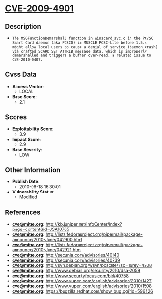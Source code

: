 
# [CVE-2009-4901](http://kb.juniper.net/InfoCenter/index?page=content&id=JSA10705)

## Description

- `The MSGFunctionDemarshall function in winscard_svc.c in the PC/SC Smart Card daemon (aka PCSCD) in MUSCLE PCSC-Lite before 1.5.4 might allow local users to cause a denial of service (daemon crash) via crafted SCARD_SET_ATTRIB message data, which is improperly demarshalled and triggers a buffer over-read, a related issue to CVE-2010-0407.`

## Cvss Data

- **Access Vector**:
  - LOCAL
- **Base Score**:
  - 2.1

## Scores

- **Exploitability Score**:
  - 3.9
- **Impact Score**:
  - 2.9
- **Base Severity**:
  - LOW

## Other Information

- **Publish Date**:
  - 2010-06-18 16:30:01
- **Vulnerability Status**:
  - Modified

## References

- **cve@mitre.org**: http://kb.juniper.net/InfoCenter/index?page=content&id=JSA10705
- **cve@mitre.org**: http://lists.fedoraproject.org/pipermail/package-announce/2010-June/042900.html
- **cve@mitre.org**: http://lists.fedoraproject.org/pipermail/package-announce/2010-June/042921.html
- **cve@mitre.org**: http://secunia.com/advisories/40140
- **cve@mitre.org**: http://secunia.com/advisories/40239
- **cve@mitre.org**: http://svn.debian.org/wsvn/pcsclite/?sc=1&rev=4208
- **cve@mitre.org**: http://www.debian.org/security/2010/dsa-2059
- **cve@mitre.org**: http://www.securityfocus.com/bid/40758
- **cve@mitre.org**: http://www.vupen.com/english/advisories/2010/1427
- **cve@mitre.org**: http://www.vupen.com/english/advisories/2010/1508
- **cve@mitre.org**: https://bugzilla.redhat.com/show_bug.cgi?id=596426
